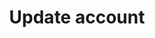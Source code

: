 ---
title: Update account
api:
  file: accounts.json
  operationId: patch_{id}
deprecated: false
hidden: false
link:
  new_tab: false
metadata:
  robots: index
---